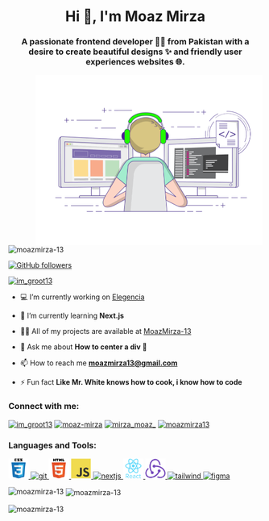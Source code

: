 <h1 align="center">Hi 👋, I'm Moaz Mirza</h1>
<h3 align="center">A passionate frontend developer 👨‍💻 from Pakistan with a desire to create beautiful designs ✨ and friendly user experiences websites 🌐.</h3>
<img align="right" alt="Coding" width="450" src="https://raw.githubusercontent.com/devSouvik/devSouvik/master/gif3.gif">
<p align="left">
  <img src="https://komarev.com/ghpvc/?username=moazmirza-13&label=Profile%20views&color=0e75b6&style=flat" alt="moazmirza-13" />
</p>

[![GitHub followers](https://img.shields.io/github/followers/moazmirza-13.svg?style=social&label=Follow)](https://github.com/moazmirza-13?tab=followers)


<p align="left"> <a href="https://twitter.com/im_groot13" target="blank"><img src="https://img.shields.io/twitter/follow/im_groot13?logo=twitter&style=for-the-badge" alt="im_groot13" /></a> </p>

- 💻 I’m currently working on [Elegencia](https://elegencia.vercel.app/)

- 🌱 I’m currently learning **Next.js**

- 👨‍💻 All of my projects are available at [MoazMirza-13](https://github.com/MoazMirza-13?tab=repositories)

- 💬 Ask me about **How to center a div 👀**

- 📫 How to reach me **moazmirza13@gmail.com**

- ⚡ Fun fact **Like Mr. White knows how to cook, i know how to code**

<h3 align="left">Connect with me:</h3>
<p align="left">
<a href="https://twitter.com/im_groot13" target="blank"><img align="center" src="https://raw.githubusercontent.com/rahuldkjain/github-profile-readme-generator/master/src/images/icons/Social/twitter.svg" alt="im_groot13" height="30" width="40" /></a>
<a href="https://fb.com/100004991415721" target="blank"><img align="center" src="https://raw.githubusercontent.com/rahuldkjain/github-profile-readme-generator/master/src/images/icons/Social/facebook.svg" alt="moaz-mirza" height="30" width="40" /></a>
<a href="https://instagram.com/mirza_moaz_" target="blank"><img align="center" src="https://raw.githubusercontent.com/rahuldkjain/github-profile-readme-generator/master/src/images/icons/Social/instagram.svg" alt="mirza_moaz_" height="30" width="40" /></a>
  <a href="https://linkedin.com/in/moazmirza13" target="blank"><img align="center" src="https://raw.githubusercontent.com/rahuldkjain/github-profile-readme-generator/master/src/images/icons/Social/linked-in-alt.svg" alt="moazmirza13" height="30" width="40" /></a>
</p>

<h3 align="left">Languages and Tools:</h3>
<p align="left"> <a href="https://www.w3schools.com/css/" target="_blank" rel="noreferrer"> <img src="https://raw.githubusercontent.com/devicons/devicon/master/icons/css3/css3-original-wordmark.svg" alt="css3" width="40" height="40"/> </a> <a href="https://git-scm.com/" target="_blank" rel="noreferrer"> <img src="https://www.vectorlogo.zone/logos/git-scm/git-scm-icon.svg" alt="git" width="40" height="40"/> </a> <a href="https://www.w3.org/html/" target="_blank" rel="noreferrer"> <img src="https://raw.githubusercontent.com/devicons/devicon/master/icons/html5/html5-original-wordmark.svg" alt="html5" width="40" height="40"/> </a> <a href="https://developer.mozilla.org/en-US/docs/Web/JavaScript" target="_blank" rel="noreferrer"> <img src="https://raw.githubusercontent.com/devicons/devicon/master/icons/javascript/javascript-original.svg" alt="javascript" width="40" height="40"/> </a> <a href="https://nextjs.org/" target="_blank" rel="noreferrer"> <img src="https://cdn.worldvectorlogo.com/logos/nextjs-2.svg" alt="nextjs" width="40" height="40"/> </a> <a href="https://reactjs.org/" target="_blank" rel="noreferrer"> <img src="https://raw.githubusercontent.com/devicons/devicon/master/icons/react/react-original-wordmark.svg" alt="react" width="40" height="40"/> </a> <a href="https://redux.js.org" target="_blank" rel="noreferrer"> <img src="https://raw.githubusercontent.com/devicons/devicon/master/icons/redux/redux-original.svg" alt="redux" width="40" height="40"/> </a> <a href="https://tailwindcss.com/" target="_blank" rel="noreferrer"> <img src="https://www.vectorlogo.zone/logos/tailwindcss/tailwindcss-icon.svg" alt="tailwind" width="40" height="40"/> </a> <a href="https://www.figma.com/" target="_blank" rel="noreferrer"> <img src="https://www.vectorlogo.zone/logos/figma/figma-icon.svg" alt="figma" width="40" height="40"/> </a>
</p>

<p><img align="left" src="https://github-readme-stats.vercel.app/api/top-langs?username=moazmirza-13&show_icons=true&locale=en&layout=compact" alt="moazmirza-13" /></p>

<p>&nbsp;<img align="center" src="https://github-readme-stats.vercel.app/api?username=moazmirza-13&show_icons=true&locale=en" alt="moazmirza-13" /></p>

<p><img align="center" src="https://github-readme-streak-stats.herokuapp.com/?user=moazmirza-13&" alt="moazmirza-13" /></p>
